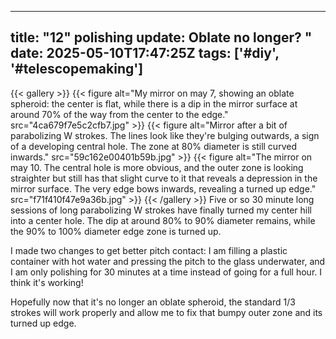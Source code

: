
---
title: "12\" polishing update: Oblate no longer? "
date: 2025-05-10T17:47:25Z
tags: ['#diy', '#telescopemaking']
---

{{< gallery >}}
{{< figure alt="My mirror on may 7, showing an oblate spheroid: the center is flat, while there is a dip in the mirror surface at around 70% of the way from the center to the edge." src="4ca679f7e5c2cfb7.jpg" >}}
{{< figure alt="Mirror after a bit of parabolizing W strokes. The lines look like they're bulging outwards, a sign of a developing central hole. The zone at 80% diameter is still curved inwards." src="59c162e00401b59b.jpg" >}}
{{< figure alt="The mirror on may 10. The central hole is more obvious, and the outer zone is looking straighter but still has that slight curve to it that reveals a depression in the mirror surface. The very edge bows inwards, revealing a turned up edge." src="f71f410f47e9a36b.jpg" >}}
{{< /gallery >}}
Five or so 30 minute long sessions of long parabolizing W strokes have finally turned my center hill into a center hole. The dip at around 80% to 90% diameter remains, while the 90% to 100% diameter edge zone is turned up.

I made two changes to get better pitch contact: I am filling a plastic container with hot water and pressing the pitch to the glass underwater, and I am only polishing for 30 minutes at a time instead of going for a full hour. I think it's working!

Hopefully now that it's no longer an oblate spheroid, the standard 1/3 strokes will work properly and allow me to fix that bumpy outer zone and its turned up edge.

 

